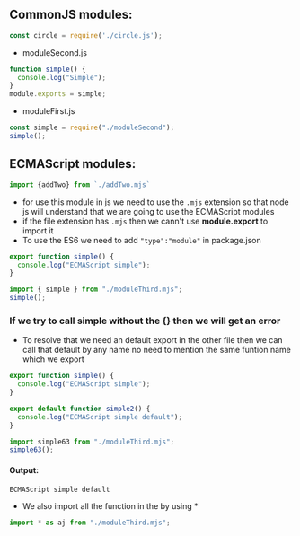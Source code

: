 ## CommonJS modules:
```js
const circle = require('./circle.js');
```
- moduleSecond.js
```js
function simple() {
  console.log("Simple");
}
module.exports = simple;
```
- moduleFirst.js
```js
const simple = require("./moduleSecond");
simple();
```

## ECMAScript modules:
```js
import {addTwo} from `./addTwo.mjs`
```
- for use this module in js we need to use the `.mjs` extension so that node js will understand that we are going to use the ECMAScript modules
- if the file extension has `.mjs` then we cann't use **module.export** to import it
- To use the ES6 we need to add `"type":"module"` in package.json
```js
export function simple() {
  console.log("ECMAScript simple");
}

```
```js
import { simple } from "./moduleThird.mjs";
simple();
```
### If we try to call  simple without the {} then we will get an error
- To resolve that we need an default export in the other file then we can call that default by any name no need to mention the same funtion name which we export
```js
export function simple() {
  console.log("ECMAScript simple");
}

export default function simple2() {
  console.log("ECMAScript simple default");
}

```

```js
import simple63 from "./moduleThird.mjs";
simple63();
```
#### Output:
```
ECMAScript simple default
```
- We also import all the function in the by using *
```js
import * as aj from "./moduleThird.mjs";
```

